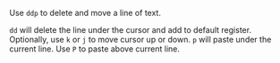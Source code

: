 Use `ddp` to delete and move a line of text.

`dd` will delete the line under the cursor and add to default register.
Optionally, use `k` or `j` to move cursor up or down.
`p` will paste under the current line. Use `P` to paste above current line.
